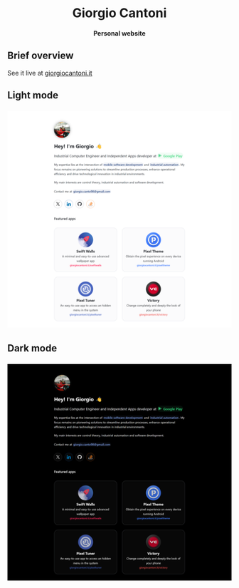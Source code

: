 <h1 align="center">Giorgio Cantoni</h1>
<h4 align="center">Personal website</h4>

## Brief overview
See it live at [giorgiocantoni.it](https://giorgiocantoni.it)

## Light mode
<h3 align="center"><img src="https://raw.githubusercontent.com/gcantoni/media/master/website_light.png"/></h3>

## Dark mode
<h3 align="center"><img src="https://raw.githubusercontent.com/gcantoni/media/master/website_dark.png"/></h3>

